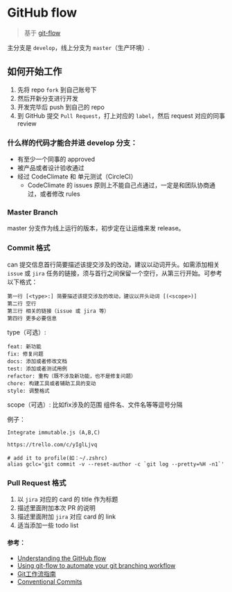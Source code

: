 # GitHub flow

> 基于 [git-flow](https://github.com/nvie/gitflow)

主分支是 `develop`，线上分支为 `master`（生产环境）.

## 如何开始工作

1. 先将 repo `fork` 到自己账号下
1. 然后开新分支进行开发
1. 开发完毕后 push 到自己的 repo
1. 到 GitHub 提交 `Pull Request`，打上对应的 `label`，然后 request 对应的同事 review

### 什么样的代码才能合并进 develop 分支：

- 有至少一个同事的 approved
- 被产品或者设计验收通过
- 经过 CodeClimate 和 单元测试（CircleCI）
  - CodeClimate 的 issues 原则上不能自己点通过，一定是和团队协商通过，或者修改 rules

### Master Branch

master 分支作为线上运行的版本，初步定在让运维来发 release。

### Commit 格式
can
提交信息首行简要描述该提交涉及的改动，建议以动词开头。如需添加相关 `issue` 或 `jira` 任务的链接，须与首行之间保留一个空行，从第三行开始。可参考以下格式：
```log
第一行 [<type>:] 简要描述该提交涉及的改动，建议以开头动词 [(<scope>)]
第二行 空行
第三行 相关的链接（issue 或 jira 等）
第四行 更多必要信息
```
type（可选）:
```log
feat: 新功能
fix: 修复问题
docs: 添加或者修改文档
test: 添加或者测试用例
refactor: 重构（既不涉及新功能，也不是修复问题）
chore: 构建工具或者辅助工具的变动
style: 调整格式
```
scope（可选）:
 比如fix涉及的范围 组件名、文件名等等逗号分隔

例子：
```log
Integrate immutable.js (A,B,C)

https://trello.com/c/yIglLjvq
```

```shell
# add it to profile(如：~/.zshrc)
alias gclc='git commit -v --reset-author -c `git log --pretty=%H -n1`'
```

### Pull Request 格式
1. 以 `jira` 对应的 card 的 title 作为标题
1. 描述里面附加本次 PR 的说明
1. 描述里面附加 `jira` 对应 card 的 link
1. 适当添加一些 todo list

#### 参考：
- [Understanding the GitHub flow](https://guides.github.com/introduction/flow/)
- [Using git-flow to automate your git branching workflow](https://jeffkreeftmeijer.com/git-flow/)
- [Git工作流指南](https://github.com/xirong/my-git/blob/master/git-workflow-tutorial.md)
- [Conventional Commits](https://www.conventionalcommits.org)
